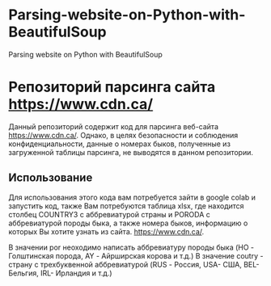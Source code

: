 # Parsing-website-on-Python-with-BeautifulSoup
Parsing website on Python with BeautifulSoup

# Репозиторий парсинга сайта https://www.cdn.ca/

Данный репозиторий содержит код для парсинга веб-сайта https://www.cdn.ca/. Однако, в целях безопасности и соблюдения конфиденциальности, данные о номерах быков, полученные из загруженной таблицы парсинга, не выводятся в данном репозитории.


## Использование

Для использования этого кода вам потребуется зайти в google colab и запустить код, также Вам потребуются таблица xlsx, где находится столбец COUNTRY3 с аббревиатурой страны и PORODA с аббревиатурой породы быка, а также номера быков, информацию о которых Вы хотите узнать из сайта. 
 https://www.cdn.ca/.

 В значении por неоходимо написать аббревиатуру породы быка (HO - Голштинская порода, AY - Айрширская корова и т.д.) В значение coutry - страну с трехбуквенной аббревиатурой (RUS - Россия, USA- США, BEL- Бельгия, IRL- Ирландия и т.д.)

